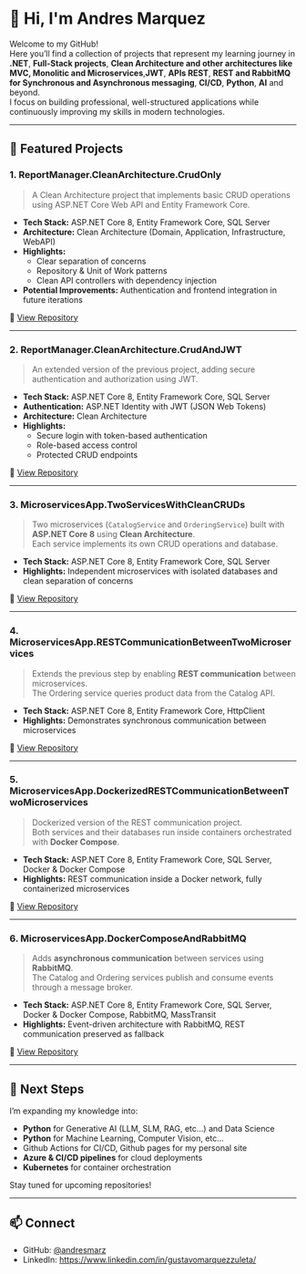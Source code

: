 # 👋 Hi, I'm Andres Marquez  

Welcome to my GitHub!  
Here you’ll find a collection of projects that represent my learning journey in **.NET**, **Full-Stack projects**, **Clean Architecture and other architectures like MVC, Monolitic and Microservices**,**JWT**, **APIs REST**, **REST and RabbitMQ for Synchronous and Asynchronous messaging**, **CI/CD**, **Python**, **AI** and beyond.  
I focus on building professional, well-structured applications while continuously improving my skills in modern technologies.

---

## 📁 Featured Projects

### 1. ReportManager.CleanArchitecture.CrudOnly
> A Clean Architecture project that implements basic CRUD operations using ASP.NET Core Web API and Entity Framework Core.

- **Tech Stack:** ASP.NET Core 8, Entity Framework Core, SQL Server  
- **Architecture:** Clean Architecture (Domain, Application, Infrastructure, WebAPI)  
- **Highlights:**  
  - Clear separation of concerns  
  - Repository & Unit of Work patterns  
  - Clean API controllers with dependency injection  
- **Potential Improvements:** Authentication and frontend integration in future iterations  

🔗 [View Repository](https://github.com/andresmarz/ReportManager.CleanArchitecture.CrudOnly)

---

### 2. ReportManager.CleanArchitecture.CrudAndJWT
> An extended version of the previous project, adding secure authentication and authorization using JWT.

- **Tech Stack:** ASP.NET Core 8, Entity Framework Core, SQL Server  
- **Authentication:** ASP.NET Identity with JWT (JSON Web Tokens)  
- **Architecture:** Clean Architecture  
- **Highlights:**  
  - Secure login with token-based authentication  
  - Role-based access control  
  - Protected CRUD endpoints  

🔗 [View Repository](https://github.com/andresmarz/ReportManager.CleanArchitecture.CrudAndJWT)

---

### 3. MicroservicesApp.TwoServicesWithCleanCRUDs
> Two microservices (`CatalogService` and `OrderingService`) built with **ASP.NET Core 8** using **Clean Architecture**.  
Each service implements its own CRUD operations and database.

- **Tech Stack:** ASP.NET Core 8, Entity Framework Core, SQL Server  
- **Highlights:** Independent microservices with isolated databases and clean separation of concerns  

🔗 [View Repository](https://github.com/andresmarz/MicroservicesApp.TwoServicesWithCleanCRUDs)

---

### 4. MicroservicesApp.RESTCommunicationBetweenTwoMicroservices
> Extends the previous step by enabling **REST communication** between microservices.  
The Ordering service queries product data from the Catalog API.

- **Tech Stack:** ASP.NET Core 8, Entity Framework Core, HttpClient  
- **Highlights:** Demonstrates synchronous communication between microservices  

🔗 [View Repository](https://github.com/andresmarz/MicroservicesApp.RESTCommunicationBetweenTwoMicroservices)

---

### 5. MicroservicesApp.DockerizedRESTCommunicationBetweenTwoMicroservices
> Dockerized version of the REST communication project.  
Both services and their databases run inside containers orchestrated with **Docker Compose**.

- **Tech Stack:** ASP.NET Core 8, Entity Framework Core, SQL Server, Docker & Docker Compose  
- **Highlights:** REST communication inside a Docker network, fully containerized microservices  

🔗 [View Repository](https://github.com/andresmarz/MicroservicesApp.DockerizedRESTCommunicationBetweenTwoMicroservices)

---

### 6. MicroservicesApp.DockerComposeAndRabbitMQ
> Adds **asynchronous communication** between services using **RabbitMQ**.  
The Catalog and Ordering services publish and consume events through a message broker.

- **Tech Stack:** ASP.NET Core 8, Entity Framework Core, SQL Server, Docker & Docker Compose, RabbitMQ, MassTransit  
- **Highlights:** Event-driven architecture with RabbitMQ, REST communication preserved as fallback  

🔗 [View Repository](https://github.com/andresmarz/MicroservicesApp.DockerComposeAndRabbitMQ)

---

## 🚀 Next Steps
I’m expanding my knowledge into:  
- **Python** for Generative AI (LLM, SLM, RAG, etc...) and Data Science
- **Python** for Machine Learning, Computer Vision, etc...
- Github Actions for CI/CD, Github pages for my personal site
- **Azure & CI/CD pipelines** for cloud deployments  
- **Kubernetes** for container orchestration  

Stay tuned for upcoming repositories!  

---

## 📫 Connect
- GitHub: [@andresmarz](https://github.com/andresmarz)  
- LinkedIn: https://www.linkedin.com/in/gustavomarquezzuleta/
